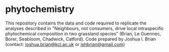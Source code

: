 # phytochemistry

This repository contains the data and code required to replicate the analyses described in "Neighbours, not consumers, drive local intraspecific phytochemical composition in two grassland species" (Brian, Le Guennec, Borer, Seabloom, Chadwick, Catford). Code prepared by Joshua I. Brian (contact: joshua.brian@kcl.ac.uk or jshbrian@gmail.com)
